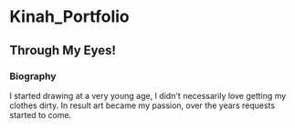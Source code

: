 # Kinah_Portfolio
## Through My Eyes!

### Biography

I started drawing at a very young age, I didn't necessarily love getting my clothes dirty. In result art became my passion, over the years requests started to come. 
